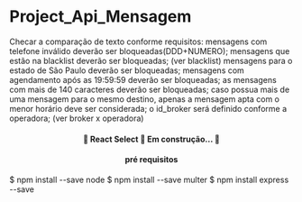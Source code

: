 # Project_Api_Mensagem
Checar a comparação de texto conforme requisitos:
mensagens com telefone inválido deverão ser bloqueadas(DDD+NUMERO);
mensagens que estão na blacklist deverão ser bloqueadas; (ver blacklist)
mensagens para o estado de São Paulo deverão ser bloqueadas;
mensagens com agendamento após as 19:59:59 deverão ser bloqueadas;
as mensagens com mais de 140 caracteres deverão ser bloqueadas;
caso possua mais de uma mensagem para o mesmo destino, apenas a mensagem apta com o menor horário deve ser considerada;
o id_broker será definido conforme a operadora; (ver broker x operadora)



<h4 align="center"> 
	🚧  React Select 🚀 Em construção...  🚧
</h4>

<h4 align="center"> pré requisitos</h4>
$ npm install --save node 
$ npm install --save multer
$ npm install express --save

